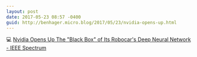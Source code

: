 ```yaml
---
layout: post
date: 2017-05-23 08:57 -0400
guid: http://benhager.micro.blog/2017/05/23/nvidia-opens-up.html
---
```

💻 [Nvidia Opens Up The "Black Box" of Its Robocar's Deep Neural Network - IEEE Spectrum](http://spectrum.ieee.org/cars-that-think/transportation/self-driving/nvidia-looks-inside-its-deeplearning-systems-black-box)
